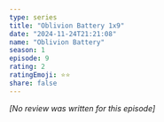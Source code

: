 ```yaml
---
type: series
title: "Oblivion Battery 1x9"
date: "2024-11-24T21:21:08"
name: "Oblivion Battery"
season: 1
episode: 9
rating: 2
ratingEmoji: ⭐️⭐️
share: false
---
```


_[No review was written for this episode]_
